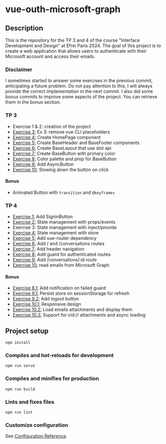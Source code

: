 # vue-outh-microsoft-graph

## Description

This is the repository for the TP 3 and 4 of the course "Interface Development and Design" at Efrei Paris 2024. The goal of this project is to create a web application that allows users to authenticate with their Microsoft account and access their emails.

### Disclaimer

I sometimes started to answer some exercises in the previous commit, anticipating a future problem. Do not pay attention to this, I will always provide the correct implementation in the next commit.
I also did some bonus commits to improve some aspects of the project. You can retrieve them in the bonus section.

### TP 3

- Exercise 1 & 2: creation of the project
- [Exercise 3:](https://github.com/PAULMAIRESSE/vue-oauth-microsoft-graph/tree/6a539304dd60dd33e21eb2ee3cbd12bfd06125ad) Ex 3: remove vue CLI placeholders
- [Exercise 4:](https://github.com/PAULMAIRESSE/vue-oauth-microsoft-graph/tree/2fb923e19d61d26f069084e071e152ae17d64752) Create HomePage component
- [Exercise 5:](https://github.com/PAULMAIRESSE/vue-oauth-microsoft-graph/tree/ae0d3b6c79ada49d147fbf05ec45e322635157d7) Create BaseHeader and BaseFooter components
- [Exercise 6:](https://github.com/PAULMAIRESSE/vue-oauth-microsoft-graph/tree/142e34958ed9a99279933c46a72db277d65d31a8) Create BaseLayout that use slot api
- [Exercise 7:](https://github.com/PAULMAIRESSE/vue-oauth-microsoft-graph/tree/a0f6a936130479a14888e93d0613b45dcd36addb) Create BaseButton with primary color
- [Exercise 8:](https://github.com/PAULMAIRESSE/vue-oauth-microsoft-graph/tree/d100fe7d943b59d483d4e6b47324e6aaada50769) Color palette and prop for BaseButton
- [Exercise 9:](https://github.com/PAULMAIRESSE/vue-oauth-microsoft-graph/tree/0b3c260ad9d17654e0b49a28718e3e169f4d58f7) Add AsyncButton
- [Exercise 10:](https://github.com/PAULMAIRESSE/vue-oauth-microsoft-graph/tree/d9e501342a203d90b1dee0a1edba6c47e03f0aec) Slowing down the button on click

#### Bonus

- Animated Button with `transition` and `@keyframes`

### TP 4

- [Exercise 1:](https://github.com/PAULMAIRESSE/vue-oauth-microsoft-graph/tree/0c60d6d9ae12d36eb16ec4d3827f18dcb7d05a66) Add SigninButton
- [Exercise 2:](https://github.com/PAULMAIRESSE/vue-oauth-microsoft-graph/tree/565d219efd72d4c829e93eafdbae06bf9156571c) State management with props/events
- Exercise 3: State management with inject/provide
- [Exercise 4:](https://github.com/PAULMAIRESSE/vue-oauth-microsoft-graph/tree/0043c1e537936a82c75629e938aabf8e1acfc48d) State management with store
- [Exercise 5:](https://github.com/PAULMAIRESSE/vue-oauth-microsoft-graph/tree/0c54820facb77bbf2d76fc6e22710d22983bae70) Add vue-router dependency
- [Exercise 6:](https://github.com/PAULMAIRESSE/vue-oauth-microsoft-graph/tree/0c54820facb77bbf2d76fc6e22710d22983bae70) Add / and /conversations routes
- [Exercise 7:](https://github.com/PAULMAIRESSE/vue-oauth-microsoft-graph/tree/06bf6a4a5422eeb61d49a3c7a60efb7188de0006) Add header navigation
- [Exercise 8:](https://github.com/PAULMAIRESSE/vue-oauth-microsoft-graph/tree/ed5d91ff4569e6c521e0616d0d4ef720e6dd8c64) Add guard for authenticated routes
- [Exercise 9:](https://github.com/PAULMAIRESSE/vue-oauth-microsoft-graph/tree/1ec384955ecd330305caf1b98c6467653519b49e) Add /conversations/:id route
- [Exercise 10:](https://github.com/PAULMAIRESSE/vue-oauth-microsoft-graph/tree/0f3172b7b4465f9b1c9d3e950994fb70683f9684) read emails from Microsoft Graph

#### Bonus

- [Exercise 8.1:](https://github.com/PAULMAIRESSE/vue-oauth-microsoft-graph/tree/9f442fbb838ab83de0e0ca7cc411a16659688507) Add notification on failed guard
- [Exercise 9.1:](https://github.com/PAULMAIRESSE/vue-oauth-microsoft-graph/tree/2a4bc76366f77aa5b938d10995432531a11688e0) Persist store on sessionStorage for refresh
- [Exercise 9.2:](https://github.com/PAULMAIRESSE/vue-oauth-microsoft-graph/tree/a22c6974bc5656d34f185bc6863c4f75394cd726) Add logout button
- [Exercise 10.1:](https://github.com/PAULMAIRESSE/vue-oauth-microsoft-graph/tree/a600abfc0c07dce616f2e633d7430bd29729730b) Responsive design
- [Exercise 10.2:](https://github.com/PAULMAIRESSE/vue-oauth-microsoft-graph/tree/1ea8464b0579b006301f8fd24f75e3d134c65c91) Load emails attachments and display them
- [Exercise 10.3:](https://github.com/PAULMAIRESSE/vue-oauth-microsoft-graph/tree/e64d90f837850280cf1f76f591dcfa469ca16d5f) Support for cid:// attachments and async loading

## Project setup
```
npm install
```

### Compiles and hot-reloads for development
```
npm run serve
```

### Compiles and minifies for production
```
npm run build
```

### Lints and fixes files
```
npm run lint
```

### Customize configuration
See [Configuration Reference](https://cli.vuejs.org/config/).